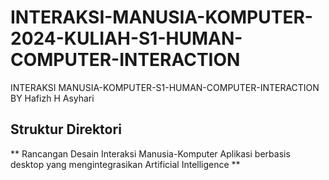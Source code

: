 # INTERAKSI-MANUSIA-KOMPUTER-2024-KULIAH-S1-HUMAN-COMPUTER-INTERACTION
INTERAKSI MANUSIA-KOMPUTER-S1-HUMAN-COMPUTER-INTERACTION BY Hafizh H Asyhari 


## Struktur Direktori

**  Rancangan Desain Interaksi Manusia-Komputer Aplikasi berbasis desktop yang mengintegrasikan Artificial Intelligence **
